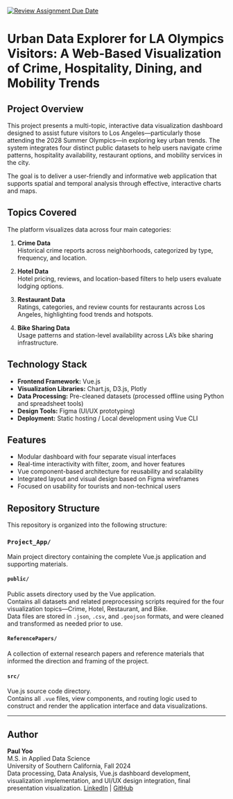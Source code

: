 [![Review Assignment Due Date](https://classroom.github.com/assets/deadline-readme-button-22041afd0340ce965d47ae6ef1cefeee28c7c493a6346c4f15d667ab976d596c.svg)](https://classroom.github.com/a/zCmYDy35)

# Urban Data Explorer for LA Olympics Visitors: A Web-Based Visualization of Crime, Hospitality, Dining, and Mobility Trends

## Project Overview

This project presents a multi-topic, interactive data visualization dashboard designed to assist future visitors to Los Angeles—particularly those attending the 2028 Summer Olympics—in exploring key urban trends. The system integrates four distinct public datasets to help users navigate crime patterns, hospitality availability, restaurant options, and mobility services in the city.

The goal is to deliver a user-friendly and informative web application that supports spatial and temporal analysis through effective, interactive charts and maps.

## Topics Covered

The platform visualizes data across four main categories:

1. **Crime Data**  
   Historical crime reports across neighborhoods, categorized by type, frequency, and location.

2. **Hotel Data**  
   Hotel pricing, reviews, and location-based filters to help users evaluate lodging options.

3. **Restaurant Data**  
   Ratings, categories, and review counts for restaurants across Los Angeles, highlighting food trends and hotspots.

4. **Bike Sharing Data**  
   Usage patterns and station-level availability across LA’s bike sharing infrastructure.

## Technology Stack

- **Frontend Framework:** Vue.js
- **Visualization Libraries:** Chart.js, D3.js, Plotly
- **Data Processing:** Pre-cleaned datasets (processed offline using Python and spreadsheet tools)
- **Design Tools:** Figma (UI/UX prototyping)
- **Deployment:** Static hosting / Local development using Vue CLI

## Features

- Modular dashboard with four separate visual interfaces
- Real-time interactivity with filter, zoom, and hover features
- Vue component-based architecture for reusability and scalability
- Integrated layout and visual design based on Figma wireframes
- Focused on usability for tourists and non-technical users

## Repository Structure

This repository is organized into the following structure:

### `Project_App/`

Main project directory containing the complete Vue.js application and supporting materials.

#### `public/`

Public assets directory used by the Vue application.  
 Contains all datasets and related preprocessing scripts required for the four visualization topics—Crime, Hotel, Restaurant, and Bike.  
 Data files are stored in `.json`, `.csv`, and `.geojson` formats, and were cleaned and transformed as needed prior to use.

#### `ReferencePapers/`

A collection of external research papers and reference materials that informed the direction and framing of the project.

#### `src/`

Vue.js source code directory.  
 Contains all `.vue` files, view components, and routing logic used to construct and render the application interface and data visualizations.

---

## Author

**Paul Yoo**  
M.S. in Applied Data Science  
University of Southern California, Fall 2024  
Data processing, Data Analysis, Vue.js dashboard development, visualization implementation, and UI/UX design integration, final presentation visualization.
[LinkedIn](https://www.linkedin.com/in/pkyoo) | [GitHub](https://github.com/PKYOO-116)
